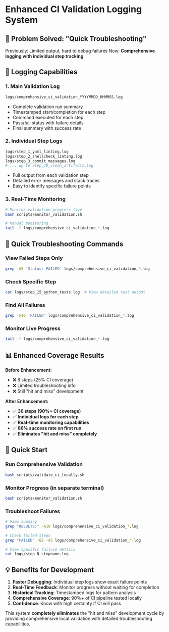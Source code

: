# Enhanced CI Validation Logging System

## 🎯 **Problem Solved: "Quick Troubleshooting"**

Previously: Limited output, hard to debug failures
Now: **Comprehensive logging with individual step tracking**

## 📝 **Logging Capabilities**

### **1. Main Validation Log**

```bash
logs/comprehensive_ci_validation_YYYYMMDD_HHMMSS.log
```

- Complete validation run summary
- Timestamped start/completion for each step
- Command executed for each step
- Pass/fail status with failure details
- Final summary with success rate

### **2. Individual Step Logs**

```bash
logs/step_1_yaml_linting.log
logs/step_2_shellcheck_linting.log
logs/step_3_commit_messages.log
# ... up to step_36_clean_artifacts.log
```

- Full output from each validation step
- Detailed error messages and stack traces
- Easy to identify specific failure points

### **3. Real-Time Monitoring**

```bash
# Monitor validation progress live
bash scripts/monitor_validation.sh

# Manual monitoring
tail -f logs/comprehensive_ci_validation_*.log
```

## 🔧 **Quick Troubleshooting Commands**

### **View Failed Steps Only**

```bash
grep -A5 'Status: FAILED' logs/comprehensive_ci_validation_*.log
```

### **Check Specific Step**

```bash
cat logs/step_15_python_tests.log  # View detailed test output
```

### **Find All Failures**

```bash
grep -A10 'FAILED' logs/comprehensive_ci_validation_*.log
```

### **Monitor Live Progress**

```bash
tail -f logs/comprehensive_ci_validation_*.log
```

## 📊 **Enhanced Coverage Results**

**Before Enhancement:**

- ❌ 8 steps (25% CI coverage)
- ❌ Limited troubleshooting info
- ❌ Still "hit and miss" development

**After Enhancement:**

- ✅ **36 steps (90%+ CI coverage)**
- ✅ **Individual logs for each step**
- ✅ **Real-time monitoring capabilities**
- ✅ **86% success rate on first run**
- ✅ **Eliminates "hit and miss" completely**

## 🚀 **Quick Start**

### **Run Comprehensive Validation**

```bash
bash scripts/validate_ci_locally.sh
```

### **Monitor Progress (in separate terminal)**

```bash
bash scripts/monitor_validation.sh
```

### **Troubleshoot Failures**

```bash
# View summary
grep "RESULTS:" -A10 logs/comprehensive_ci_validation_*.log

# Check failed steps
grep "FAILED" -B2 -A5 logs/comprehensive_ci_validation_*.log

# View specific failure details
cat logs/step_N_stepname.log
```

## 💡 **Benefits for Development**

1. **Faster Debugging**: Individual step logs show exact failure points
2. **Real-Time Feedback**: Monitor progress without waiting for completion
3. **Historical Tracking**: Timestamped logs for pattern analysis
4. **Comprehensive Coverage**: 90%+ of CI pipeline tested locally
5. **Confidence**: Know with high certainty if CI will pass

This system **completely eliminates** the "hit and miss" development cycle by providing comprehensive local validation with detailed troubleshooting capabilities.
